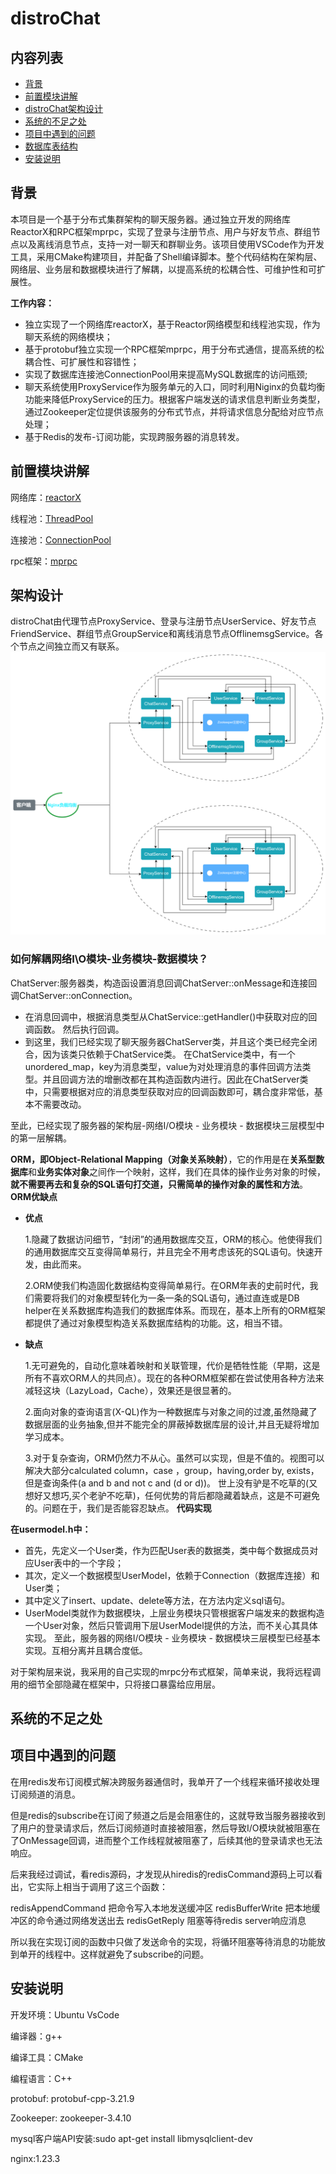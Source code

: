# distroChat

## 内容列表

- [背景](#背景)
- [前置模块讲解](#前置模块讲解)
- [distroChat架构设计](#架构设计)
- [系统的不足之处](#系统的不足之处)
- [项目中遇到的问题](#项目中遇到的问题)
- [数据库表结构](#数据库表结构)
- [安装说明](#安装说明)


## 背景
本项目是一个基于分布式集群架构的聊天服务器。通过独立开发的网络库ReactorX和RPC框架mprpc，实现了登录与注册节点、用户与好友节点、群组节点以及离线消息节点，支持一对一聊天和群聊业务。该项目使用VSCode作为开发工具，采用CMake构建项目，并配备了Shell编译脚本。整个代码结构在架构层、网络层、业务层和数据模块进行了解耦，以提高系统的松耦合性、可维护性和可扩展性。 

**工作内容：**

+ 独立实现了一个网络库reactorX，基于Reactor网络模型和线程池实现，作为聊天系统的网络模块；
+ 基于protobuf独立实现一个RPC框架mprpc，用于分布式通信，提高系统的松耦合性、可扩展性和容错性；
+ 实现了数据库连接池ConnectionPool用来提高MySQL数据库的访问瓶颈;
+ 聊天系统使用ProxyService作为服务单元的入口，同时利用Niginx的负载均衡功能来降低ProxyService的压力。根据客户端发送的请求信息判断业务类型，通过Zookeeper定位提供该服务的分布式节点，并将请求信息分配给对应节点处理；
+ 基于Redis的发布-订阅功能，实现跨服务器的消息转发。

## 前置模块讲解
网络库：[reactorX](https://gitee.com/jixu1340036583/reactorx)

线程池：[ThreadPool](https://gitee.com/jixu1340036583/threadpool)

连接池：[ConnectionPool](https://gitee.com/jixu1340036583/connection-pool)

rpc框架：[mprpc](https://gitee.com/jixu1340036583/mprpc)


## 架构设计
distroChat由代理节点ProxyService、登录与注册节点UserService、好友节点FriendService、群组节点GroupService和离线消息节点OfflinemsgService。各个节点之间独立而又有联系。
![Alt text](distrochat.png)

### 如何解耦网络I\O模块-业务模块-数据模块？
ChatServer:服务器类，构造函设置消息回调ChatServer::onMessage和连接回调ChatServer::onConnection。
+ 在消息回调中，根据消息类型从ChatService::getHandler()中获取对应的回调函数。
然后执行回调。
+ 到这里，我们已经实现了聊天服务器ChatServer类，并且这个类已经完全闭合，因为该类只依赖于ChatService类。
在ChatService类中，有一个unordered_map，key为消息类型，value为对处理消息的事件回调方法类型。并且回调方法的增删改都在其构造函数内进行。因此在ChatServer类中，只需要根据对应的消息类型获取对应的回调函数即可，耦合度非常低，基本不需要改动。

至此，已经实现了服务器的架构层-网络I/O模块 - 业务模块 - 数据模块三层模型中的第一层解耦。

 **ORM，即Object-Relational Mapping（对象关系映射）**，它的作用是在**关系型数据库**和**业务实体对象**之间作一个映射，这样，我们在具体的操作业务对象的时候，**就不需要再去和复杂的SQL语句打交道，只需简单的操作对象的属性和方法**。
 **ORM优缺点**
+ **优点**

    1.隐藏了数据访问细节，“封闭”的通用数据库交互，ORM的核心。他使得我们的通用数据库交互变得简单易行，并且完全不用考虑该死的SQL语句。快速开发，由此而来。

    2.ORM使我们构造固化数据结构变得简单易行。在ORM年表的史前时代，我们需要将我们的对象模型转化为一条一条的SQL语句，通过直连或是DB helper在关系数据库构造我们的数据库体系。而现在，基本上所有的ORM框架都提供了通过对象模型构造关系数据库结构的功能。这，相当不错。
+ **缺点**
    
    1.无可避免的，自动化意味着映射和关联管理，代价是牺牲性能（早期，这是所有不喜欢ORM人的共同点）。现在的各种ORM框架都在尝试使用各种方法来减轻这块（LazyLoad，Cache），效果还是很显著的。

    2.面向对象的查询语言(X-QL)作为一种数据库与对象之间的过渡,虽然隐藏了数据层面的业务抽象,但并不能完全的屏蔽掉数据库层的设计,并且无疑将增加学习成本。

    3.对于复杂查询，ORM仍然力不从心。虽然可以实现，但是不值的。视图可以解决大部分calculated column，case ，group，having,order by, exists，但是查询条件(a and b and not c and (d or d))。
    世上没有驴是不吃草的(又想好又想巧,买个老驴不吃草)，任何优势的背后都隐藏着缺点，这是不可避免的。问题在于，我们是否能容忍缺点。
**代码实现**

**在usermodel.h中：**
+ 首先，先定义一个User类，作为匹配User表的数据类，类中每个数据成员对应User表中的一个字段；
+ 其次，定义一个数据模型UserModel，依赖于Connection（数据库连接）和User类；
+ 其中定义了insert、update、delete等方法，在方法内定义sql语句。
+ UserModel类就作为数据模块，上层业务模块只管根据客户端发来的数据构造一个User对象，然后只管调用下层UserModel提供的方法，而不关心其具体实现。
至此，服务器的网络I/O模块 - 业务模块 - 数据模块三层模型已经基本实现。互相分离并且耦合度低。								

对于架构层来说，我采用的自己实现的mrpc分布式框架，简单来说，我将远程调用的细节全部隐藏在框架中，只将接口暴露给应用层。



## 系统的不足之处




## 项目中遇到的问题
在用redis发布订阅模式解决跨服务器通信时，我单开了一个线程来循环接收处理订阅频道的消息。

但是redis的subscribe在订阅了频道之后是会阻塞住的，这就导致当服务器接收到了用户的登录请求后，然后订阅频道时直接被阻塞，然后导致I/O模块就被阻塞在了OnMessage回调，进而整个工作线程就被阻塞了，后续其他的登录请求也无法响应。

后来我经过调试，看redis源码，才发现从hiredis的redisCommand源码上可以看出，它实际上相当于调用了这三个函数：

redisAppendCommand 把命令写入本地发送缓冲区
redisBufferWrite 把本地缓冲区的命令通过网络发送出去
redisGetReply 阻塞等待redis server响应消息

所以我在实现订阅的函数中只做了发送命令的实现，将循环阻塞等待消息的功能放到单开的线程中。这样就避免了subscribe的问题。



## 安装说明

开发环境：Ubuntu VsCode

编译器：g++

编译工具：CMake

编程语言：C++

protobuf: protobuf-cpp-3.21.9

Zookeeper: zookeeper-3.4.10

mysql客户端API安装:sudo apt-get install libmysqlclient-dev

nginx:1.23.3

